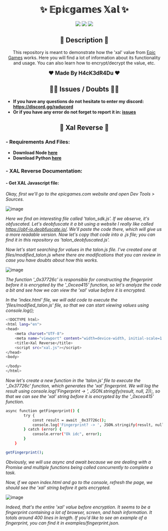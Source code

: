 <h1 align="center">✨ 𝔼𝕡𝕚𝕔𝕘𝕒𝕞𝕖𝕤 𝕏𝕒𝕝 ✨</h1>

<p align="center">
  <img src="https://img.shields.io/github/license/H4cK3dR4Du/Epicgames-Xal.svg?style=for-the-badge&labelColor=black&color=c1121f&logo=IOTA"/>
  <img src="https://img.shields.io/github/stars/H4cK3dR4Du/Epicgames-Xal.svg?style=for-the-badge&labelColor=black&color=c1121f&logo=IOTA"/>
  <img src="https://img.shields.io/github/languages/top/H4cK3dR4Du/Epicgames-Xal.svg?style=for-the-badge&labelColor=black&color=c1121f&logo=javascript"/>
</p>

<h2 align="center"> 📝 Description 📝 </h2>

<p align="center">
  This repository is meant to demonstrate how the 'xal' value from <a href="https://epicgames.com/">Epic Games</a> works. Here you will find a lot of information about its functionality and usage. You can also learn how to encrypt/decrypt the value, etc.
</p>

<p align="center">
  <b><big>❤️ Made By H4cK3dR4Du ❤️</big></b>
</p>

<h2 align="center"> 🤷‍♂️ Issues / Doubts 🤷‍♂️</h2>

- **If you have any questions do not hesitate to enter my discord: https://discord.gg/raducord**
- **Or if you have any error do not forget to report it in: [issues](https://github.com/H4cK3dR4Du/Epicgames-Xal/issues/new)**

<h2 align="center"> 🚀 Xal Reverse 🚀 </h2>

### - Requirements And Files:

- **Download Node [here]([https://hex-rays.com/ida-free/](https://nodejs.org/en/download/package-manager))**
- **Download Python [here](https://www.python.org/downloads/)**

### - XAL Reverse Documentation:

#### - Get XAL Javascript file:

*Okay, first we'll go to the epicgames.com website and open Dev Tools > Sources.*

![image](https://github.com/H4cK3dR4Du/Epicgames-Xal/assets/118562174/77305822-77ea-469d-a652-bc995255ff49)

*Here we find an interesting file called 'talon_sdk.js'. If we observe, it's obfuscated. Let's deobfuscate it a bit using a website I really like called https://obf-io.deobfuscate.io/. We'll paste the code there, which will give us a more readable version. Now let's copy that code into a .js file; you can find it in this repository as 'talon_deobfuscated.js'.*

*Now let's start searching for values in the talon.js file. I've created one at files/modified_talon.js where there are modifications that you can review in case you have doubts about how this works.*

![image](https://github.com/H4cK3dR4Du/Epicgames-Xal/assets/118562174/4085ce9b-f659-43f9-9018-7e5719c3a1c8)

*The function '_0x37726c' is responsible for constructing the fingerprint before it is encrypted by the '_0xcea415' function, so let's analyze the code a bit and see how we can view the 'xal' value before it is encrypted.*

*In the 'index.html' file, we will add code to execute the 'files/modified_talon.js' file, so that we can start viewing values using console.log();*

```bash
<!DOCTYPE html>
<html lang="en">
<head>
    <meta charset="UTF-8">
    <meta name="viewport" content="width=device-width, initial-scale=1.0">
    <title>Xal Reverse</title>
    <script src="xal.js"></script>
</head>
<body>
    
</body>
</html>
```

*Now let's create a new function in the 'talon.js' file to execute the '_0x37726c' function, which generates the 'xal' fingerprint. We will log the result using console.log('Fingerprint -> ', JSON.stringify(result, null, 2));, so that we can see the 'xal' string before it is encrypted by the '_0xcea415' function.*

```bash
async function getFingerprint() {
        try {
            const result = await _0x37726c();
            console.log('Fingerprint? -> ', JSON.stringify(result, null, 2));
        } catch (error) {
            console.error("Ok idc", error);
        }
    }

getFingerprint();
```

*Obviously, we will use async and await because we are dealing with a Promise and multiple functions being called concurrently to complete a task.*

*Now, if we open index.html and go to the console, refresh the page, we should see the 'xal' string before it gets encrypted.*

![image](https://github.com/H4cK3dR4Du/Epicgames-Xal/assets/118562174/3e61959a-8410-416d-9cab-510d1710db0b)

*Indeed, that's the entire 'xal' value before encryption. It seems to be a fingerprint containing a lot of browser, screen, and hash information. It totals around 400 lines in length. If you'd like to see an example of a fingerprint, you can find it in examples/fingerprint.json.*

